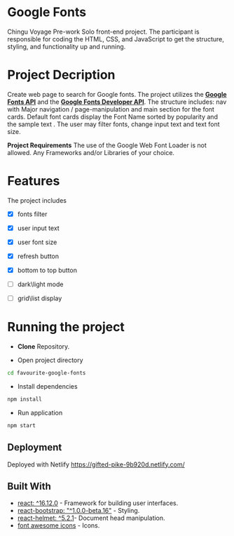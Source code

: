 # Google Fonts

Chingu Voyage Pre-work Solo front-end project. The participant is responsible for coding the HTML, CSS, and JavaScript to get the structure, styling, and functionality up and running.

# Project Decription

Create web page to search for Google fonts. The project utilizes the [**Google Fonts API**](https://developers.google.com/fonts/docs/getting_started) and the [**Google Fonts Developer API**](https://developers.google.com/fonts/docs/developer_api).
The structure includes: nav with Major navigation / page-manipulation and main section for the font cards.
Default font cards display the Font Name sorted by popularity and the sample text . The user may filter fonts, change input text and text font size.

**Project Requirements**
The use of the Google Web Font Loader is not allowed.
Any Frameworks and/or Libraries of your choice.

# Features

The project includes
- [x] fonts filter 
- [x] user input text
- [x] user font size 
- [x] refresh button
- [x] bottom to top button
- [ ] dark\light mode
- [ ] grid\list display


# Running the project

- **Clone** Repository.

- Open project directory

``` bash
cd favourite-google-fonts
```

- Install dependencies

``` bash
npm install
```

- Run application

``` bash
npm start
```


## Deployment

Deployed with Netlify
https://gifted-pike-9b920d.netlify.com/

## Built With

- [react: ^16.12.0](https://reactjs.org/docs/getting-started.html) - Framework for building user interfaces.
- [react-bootstrap: "^1.0.0-beta.16"](https://react-bootstrap.github.io/getting-started/introduction) - Styling.
- [react-helmet: ^5.2.1](https://github.com/nfl/react-helmet/blob/master/README.md)- Document head manipulation.
- [font awesome icons](https://fontawesome.com/icons?d=gallery&m=free) - Icons.
